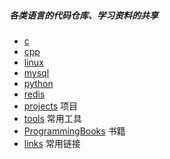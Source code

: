 #####   各类语言的代码仓库、学习资料的共享

-   [c](./c/)
-   [cpp](./cpp/)
-   [linux](./Linux/)
-   [mysql](./mysql/)
-   [python](./python/)
-   [redis](./redis/)
-   [projects](./projects/)       项目
-   [tools](./tools/)     常用工具
-   [ProgrammingBooks](./ProgrammingBooks/)       书籍
-   [links](./links.md/)      常用链接

